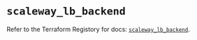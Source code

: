 # `scaleway_lb_backend`

Refer to the Terraform Registory for docs: [`scaleway_lb_backend`](https://www.terraform.io/docs/providers/scaleway/r/lb_backend).
